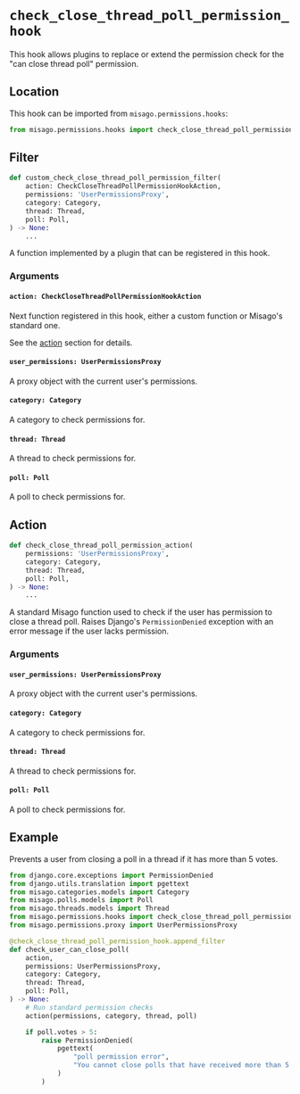 # `check_close_thread_poll_permission_hook`

This hook allows plugins to replace or extend the permission check for the "can close thread poll" permission.


## Location

This hook can be imported from `misago.permissions.hooks`:

```python
from misago.permissions.hooks import check_close_thread_poll_permission_hook
```


## Filter

```python
def custom_check_close_thread_poll_permission_filter(
    action: CheckCloseThreadPollPermissionHookAction,
    permissions: 'UserPermissionsProxy',
    category: Category,
    thread: Thread,
    poll: Poll,
) -> None:
    ...
```

A function implemented by a plugin that can be registered in this hook.


### Arguments

#### `action: CheckCloseThreadPollPermissionHookAction`

Next function registered in this hook, either a custom function or Misago's standard one.

See the [action](#action) section for details.


#### `user_permissions: UserPermissionsProxy`

A proxy object with the current user's permissions.


#### `category: Category`

A category to check permissions for.


#### `thread: Thread`

A thread to check permissions for.


#### `poll: Poll`

A poll to check permissions for.


## Action

```python
def check_close_thread_poll_permission_action(
    permissions: 'UserPermissionsProxy',
    category: Category,
    thread: Thread,
    poll: Poll,
) -> None:
    ...
```

A standard Misago function used to check if the user has permission to close   a thread poll. Raises Django's `PermissionDenied` exception with an error message if the user lacks permission.


### Arguments

#### `user_permissions: UserPermissionsProxy`

A proxy object with the current user's permissions.


#### `category: Category`

A category to check permissions for.


#### `thread: Thread`

A thread to check permissions for.


#### `poll: Poll`

A poll to check permissions for.


## Example

Prevents a user from closing a poll in a thread if it has more than 5 votes.

```python
from django.core.exceptions import PermissionDenied
from django.utils.translation import pgettext
from misago.categories.models import Category
from misago.polls.models import Poll
from misago.threads.models import Thread
from misago.permissions.hooks import check_close_thread_poll_permission_hook
from misago.permissions.proxy import UserPermissionsProxy

@check_close_thread_poll_permission_hook.append_filter
def check_user_can_close_poll(
    action,
    permissions: UserPermissionsProxy,
    category: Category,
    thread: Thread,
    poll: Poll,
) -> None:
    # Run standard permission checks
    action(permissions, category, thread, poll)

    if poll.votes > 5:
        raise PermissionDenied(
            pgettext(
                "poll permission error",
                "You cannot close polls that have received more than 5 votes."
            )
        )
```